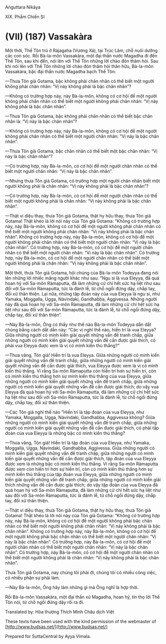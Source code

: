 Aṅguttara Nikāya

XIX. Phẩm Chiến Sĩ

# (VII) (187) Vassakàra

Một thời, Thế Tôn trú ở Ràjagaha (Vương Xá), tại Trúc Lâm, chỗ nuôi dưỡng các con sóc. Rồi Bà-la-môn Vassakàra, một đại thần nước Magadha đi đến Thế Tôn, sau khi đến, nói lên với Thế Tôn những lời chào đón thăm hỏi. Sau khi nói lên với Thế Tôn những lời chào đón thăm hỏi thân hữu, Bà-la-môn Vassakàra, bậc đại thần nước Magadha bạch Thế Tôn:

—Thưa Tôn giả Gotama, bậc không phải chân nhân có thể biết một người không phải chân nhân: “Vị này không phải là bậc chân nhân”?

—Không có trường hợp này, này Bà-la-môn, không có cơ hội để một người không phải chân nhân có thể biết một người không phải chân nhân: “Vị này không phải là bậc chân nhân”.

—Thưa Tôn giả Gotama, bậc không phải chân nhân có thể biết bậc chân nhân là: “Vị này là bậc chân nhân”?

—Không có trường hợp này, này Bà-la-môn, không có cơ hội để một người không phải chân nhân có thể biết một người chân nhân: “Vị này là bậc chân nhân”.

—Thưa Tôn giả Gotama, bậc chân nhân có thể biết một bậc chân nhân: “Vị này là bậc chân nhân”?

—Có trường hợp, này Bà-la-môn, có cơ hội để một người chân nhân có thể biết một người chân nhân: “Vị này là bậc chân nhân”.

—Nhưng thưa Tôn giả Gotama, có trường hợp một người chân nhân biết một người không phải là chân nhân: “Vị này không phải là bậc chân nhân”?

—Có trường hợp, này Bà-la-môn, có cơ hội để một người chân nhân có thể biết một người không phải là chân nhân: “Vị này không phải là bậc chân nhân”.

—Thật vi diệu thay, thưa Tôn giả Gotama, thật hy hữu thay, thưa Tôn giả Gotama! Thật khéo là lời nói này của Tôn giả Gotama: “Không có trường hợp này, này Bà-la-môn, không có cơ hội để một người không phải chân nhân có thể biết một người không phải chân nhân: “Vị này không phải là bậc chân nhân”. Không có trường hợp này, này Bà-la-môn, không có cơ hội để một người không phải chân nhân có thể biết một người chân nhân: “Vị này là bậc chân nhân”. Có trường hợp, này Bà-la-môn, có cơ hội để một người chân nhân có thể biết một người chân nhân: “Vị này là bậc chân nhân”. Có trường hợp, này Bà-la-môn, có cơ hội để một người chân nhân có thể biết một người không phải là chân nhân: “Vị này không phải là bậc chân nhân”.

Một thời, thưa Tôn giả Gotama, hội chúng của Bà-la-môn Todeyya đang nói lên những lời nhiếc mắng người khác như sau: “Ngu si là vua Eleyya, đã quá hoan hỷ với Sa-môn Ràmaputta, đã làm những cử chỉ hết sức hạ liệt như sau đối với Sa-môn Ràmaputta, tức là đảnh lễ, từ chỗ ngồi đứng dậy, chắp tay, đối xử thân thiện. Lại nữa, những tập đoàn này của vua Eleyya là ngu si, như Yamaka, Moggalla, Ugga, Nàvindaki, Gandhabba, Aggivessa. Những người này đã quá hoan hỷ với Sa-môn Ràmaputta, đã làm những cử chỉ hết sức hạ liệt như sau đối với Sa-môn Ràmaputta, tức là đảnh lễ, từ chỗ ngồi đứng dậy, chắp tay, đối xử thân thiện”.

—Này Bà-la-môn, Ông có thấy như thế nào Bà-la-môn Todeyya dẫn dắt chúng bằng cách dắt dẫn này: “Các vị nghĩ thế nào, hiền trí là vua Eleyya? Giữa những người có minh kiến giải quyết những vấn đề tranh chấp, giữa những người có minh kiến giải quyết những vấn đề cần được giải thích, có phải vua Eleyya được xem là vị có minh kiến thù thắng?”

—Thưa vâng, Tôn giả! Hiền trí là vua Eleyya. Giữa những người có minh kiến giải quyết những vấn đề tranh chấp, giữa những người có minh kiến giải quyết những vấn đề cần được giải thích, vua Eleyya được xem là vị có minh kiến thù thắng. Vì rằng Sa-môn Ràmaputta còn hiền trí hơn sự hiền trí, còn có minh kiến thù thắng hơn sự minh kiến thù thắng của vua Eleyya, giữa những người có minh kiến giải quyết những vấn đề tranh chấp, giữa những người có minh kiến giải quyết những vấn đề cần được giải thích; do vậy vua Eleyya đã quá hoan hỷ với Sa-môn Ràmaputta, đã làm những cử chỉ hết sức hạ liệt như sau đối với Sa-môn Ràmaputta, tức là đảnh lễ, từ chỗ ngồi đứng dậy, chắp tay, đối xử thân thiện.

—Các Tôn giả nghĩ thế nào “Hiền trí là tập đoàn của vua Eleyya, như Yamaka, Moggalla, Ugga, Nàvindaki, Gandhabba, Aggivessa không? Giữa những người có minh kiến giải quyết những vấn đề tranh chấp, giữa những người có minh kiến giải quyết những vấn đề cần được giải thích, có phải tập đoàn của vua Eleyya là những bậc có minh kiến thù thắng?

—Thưa vâng, Tôn giả! Hiền trí là tập đoàn của vua Eleyya, như Yamaka, Moggalla, Ugga, Nàvindaki, Gandhabba, Aggivessa. Giữa những người có minh kiến giải quyết những vấn đề tranh chấp, giữa những người có minh kiến giải quyết những vấn đề cần được giải thích, tập đoàn của vua Eleyya được xem là những bậc có minh kiến thù thắng. Vì rằng Sa-môn Ràmaputta được xem còn hiền trí hơn sự hiền trí, còn có minh kiến thù thắng hơn sự minh kiến thù thắng của tập đoàn vua Eleyya, giữa những người có minh kiến giải quyết những vấn đề tranh chấp, giữa những người có minh kiến giải thích những vấn đề cần được giải thích; do vậy tập đoàn của vua Eleyya đã quá hoan hỷ với Sa-môn Ràmaputta, đã làm những cử chỉ hết sức hạ liệt như sau đối với Sa-môn Ràmaputta, tức là đảnh lễ, từ chỗ ngồi đứng dậy, chắp tay, đối xử thân thiện.

—Thật vi diệu thay, thưa Tôn giả Gotama, thật hy hữu thay, thưa Tôn giả Gotama! Thật khéo là lời nói này của Tôn giả Gotama: “Không có trường hợp này, này Bà-la-môn, không có cơ hội để một người không phải bậc chân nhân có thể biết một người không phải chân nhân: “Vị này không phải là bậc chân nhân”. Không có trường hợp này, này Bà-la-môn, không có cơ hội để một người không phải bậc chân nhân có thể biết một người chân nhân: “Vị này là bậc chân nhân”. Có trường hợp, này Bà-la-môn, có cơ hội để một người chân nhân có thể biết một người chân nhân: “Vị này là bậc chân nhân”. Có trường hợp, này Bà-la-môn, có cơ hội để một người chân nhân có thể biết một người không phải là chân nhân: “Vị này không phải là bậc chân nhân”.

Thưa Tôn giả Gotama, nay chúng tôi phải đi, chúng tôi có nhiều công việc, có nhiều phận sự phải làm.

—Này Bà-la-môn, Ông hãy làm những gì mà Ông nghĩ là hợp thời.

Rồi Bà-la-môn Vassakàra, một đại thần xứ Magadha, hoan hỷ, tín thọ lời Thế Tôn nói, từ chỗ ngồi đứng dậy rồi ra đi.

Translated by: Hòa thượng Thích Minh Châu dịch Việt

These texts have been used with the kind permission of the webmaster of [http://www.budsas.net/](http://www.budsas.net/)

Prepared for SuttaCentral by Ayya Vimala.